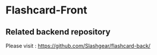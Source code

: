 # Flashcard-Front

## Related backend repository
Please visit : https://github.com/Slashgear/flashcard-back/
